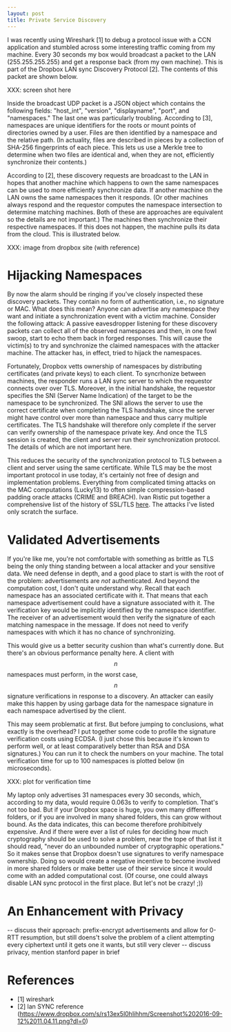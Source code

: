 ```yaml
---
layout: post
title: Private Service Discovery
---
```


I was recently using Wireshark [1] to debug a protocol issue with a CCN application
and stumbled across some interesting traffic coming from my machine. Every 30
seconds my box would broadcast a packet to the LAN (255.255.255.255) and get a
response back (from my own machine). This is part of the Dropbox LAN sync Discovery 
Protocol [2]. The contents of this packet are shown below. 

XXX: screen shot here

Inside the broadcast UDP packet is a JSON object which contains the following fields:
"host_int", "version", "displayname", "port", and "namespaces." The last one was 
particularly troubling. According to [3], namespaces are unique identifiers for the
roots or mount points of directories owned by a user. Files are then identified by
a namespace and the relative path. (In actuality, files are described in pieces by a 
collection of SHA-256 fingerprints of each piece. This lets us use a Merkle tree to 
determine when two files are identical and, when they are not, efficiently synchronize 
their contents.) 

According to [2], these discovery requests are broadcast to the LAN in hopes that
another machine which happens to own the same namespaces can be used to more efficiently
synchronize data. If another machine on the LAN owns the same namespaces then it responds.
(Or other machines always respond and the requestor computes the namespace intersection
to determine matching machines. Both of these are approaches are equivalent so the details
are not important.) The machines then synchronize their respective namespaces. If this 
does not happen, the machine pulls its data from the cloud. This is illustrated below.

XXX: image from dropbox site (with reference)

# Hijacking Namespaces

By now the alarm should be ringing if you've closely inspected these discovery packets.
They contain no form of authentication, i.e., no signature or MAC. What does this mean?
Anyone can advertise any namespace they want and initiate a synchronization event with
a victim machine. Consider the following attack: A passive eavesdropper listening 
for these discovery packets can collect all of the observed namespaces and then, in one
fowl swoop, start to echo them back in forged responses. This will cause the victim(s)
to try and synchronize the claimed namespaces with the attacker machine. The attacker
has, in effect, tried to hijack the namespaces. 

Fortunately, Dropbox vetts ownership of namespaces by distributing certificates 
(and private keys) to each client. To syncrhonize between machines, the responder
runs a LAN sync server to which the requestor connects over over TLS. Moreover,
in the initial handshake, the requestor specifies the SNI (Server Name Indication)
of the target to be the namespace to be synchronized. The SNI allows the server
to use the correct certificate when completing the TLS handshake, since the server
might have control over more than namespace and thus carry multiple certificates.
The TLS handshake will therefore only complete if the server can verify ownership of
the namespace private key. And once the TLS session is created, the client and server
run their synchronization protocol. The details of which are not important here.
 
This reduces the security of the synchronization protocol to TLS between a client
and server using the same certificate. While TLS may be the most important
protocol in use today, it's certainly not free of design and implementation problems. 
Everything from complicated timing attacks on the MAC computations (Lucky13) 
to often simple compression-based padding oracle attacks (CRIME and BREACH). 
Ivan Ristic put together a comprehensive list of the history of SSL/TLS [here](https://www.feistyduck.com/ssl-tls-and-pki-history/).
The attacks I've listed only scratch the surface.

# Validated Advertisements

If you're like me, you're not comfortable with something as brittle as TLS being the only thing
standing between a local attacker and your sensitive data. We need defense in depth, and a good place
to start is with the root of the problem: advertisements are *not* authenticated. And beyond the 
computation cost, I don't quite understand why. Recall that each namespace has an associated certificate 
with it. That means that each namespace advertisement could have a signature associated with it. The 
verification key would be implicitly identified by the namespace identifier. The receiver of an advertisement
would then verify the signature of each matching namespace in the message. If does not need to verify
namespaces with which it has no chance of synchronizing. 

This would give us a better security cushion than what's currently done. But there's an obvious
performance penalty here. A client with $$n$$ namespaces must perform, in the worst case, $$n$$
signature verifications in response to a discovery. An attacker can easily make this happen
by using garbage data for the namespace signature in each namespace advertised by the client. 

This may seem problematic at first. But before jumping to conclusions, what exactly is the overhead?
I put together some code to profile the signature verification costs using ECDSA. (I just chose this
because it's known to perform well, or at least comparatively better than RSA and DSA signatures.)
You can run it to check the numbers on your machine. The total verification time for up to 100 namespaces
is plotted below (in microseconds).

XXX: plot for verification time

My laptop only advertises 31 namespaces every 30 seconds, which, according to my data, would
require 0.063s to verify to completion. That's not too bad. But if your Dropbox space is huge,
you own many different folders, or if you are involved in many shared folders, this can grow
without bound. As the data indicates, this can become therefore prohibitvely expensive. And if
there were ever a list of rules for deciding how much cryptography should be used to solve a problem,
near the tope of that list it should read, "never do an unbounded number of cryptographic operations."
So it makes sense that Dropbox doesn't use signatures to verify namespace ownership. Doing so would
create a negative incentive to become involved in more shared folders or make better use of their 
service since it would come with an added computational cost. (Of course, one could always disable
LAN sync protocol in the first place. But let's not be crazy! ;))

# An Enhancement with Privacy 

-- discuss their approach: prefix-encrypt advertisements and allow for 0-RTT resumption, but still doens't solve the problem of a client attempting every ciphertext until it gets one it wants, but still very clever
-- discuss privacy, mention stanford paper in brief

# References

- [1] wireshark
- [2] lan SYNC reference (https://www.dropbox.com/s/rs13ex5l0hlihhm/Screenshot%202016-09-12%2011.04.11.png?dl=0)

